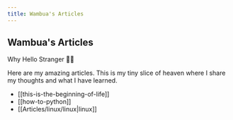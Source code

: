 ```yaml
---
title: Wambua's Articles
---
```

## Wambua's Articles


Why Hello Stranger 👋😀

Here are my amazing articles. This is my tiny slice of heaven where I share my thoughts and what I have learned.

- [[this-is-the-beginning-of-life]]
- [[how-to-python]]
- [[Articles/linux/linux|linux]]




